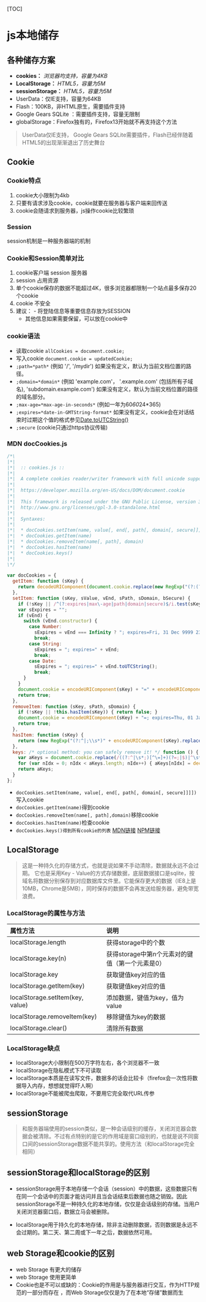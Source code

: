 [TOC]
# js本地储存

## 各种储存方案

- **cookies：** *浏览器均支持，容量为4KB*
- **LocalStorage：** *HTML5，容量为5M*
- **sessionStorage：** *HTML5，容量为5M*
- UserData：仅IE支持，容量为64KB
- Flash：100KB，非HTML原生，需要插件支持
- Google Gears SQLite ：需要插件支持，容量无限制
- globalStorage：Firefox独有的，Firefox13开始就不再支持这个方法

> UserData仅IE支持， Google Gears SQLite需要插件，Flash已经伴随着HTML5的出现渐渐退出了历史舞台

## Cookie

### Cookie特点

1. cookie大小限制为4kb
2. 只要有请求涉及cookie，cookie就要在服务器与客户端来回传送
3. cookie会随请求到服务器，js操作cookie比较繁琐

### Session

session机制是一种服务器端的机制

### Cookie和Session简单对比

1. cookie客户端 session 服务器
2. session 占用资源
3. 单个cookie保存的数据不能超过4K，很多浏览器都限制一个站点最多保存20个cookie
4. cookie 不安全
5. 建议： - 将登陆信息等重要信息存放为SESSION
   - 其他信息如果需要保留，可以放在cookie中

### cookie语法
- 读取cookie `allCookies = document.cookie;`
- 写入cookie `document.cookie = updatedCookie;`
- `;path=*path*` (例如 '/', '/mydir') 如果没有定义，默认为当前文档位置的路径。
- `;domain=*domain*` (例如 'example.com'， '.example.com' (包括所有子域名), 'subdomain.example.com') 如果没有定义，默认为当前文档位置的路径的域名部分。
- `;max-age=*max-age-in-seconds*` (例如一年为60*60*24*365)
- `;expires=*date-in-GMTString-format*` 如果没有定义，cookie会在对话结束时过期这个值的格式参见[Date.toUTCString()](https://developer.mozilla.org/en-US/docs/JavaScript/Reference/Global_Objects/Date/toUTCString) 
- `;secure` (cookie只通过https协议传输)

### MDN docCookies.js

```javascript
/*\
|*|
|*|  :: cookies.js ::
|*|
|*|  A complete cookies reader/writer framework with full unicode support.
|*|
|*|  https://developer.mozilla.org/en-US/docs/DOM/document.cookie
|*|
|*|  This framework is released under the GNU Public License, version 3 or later.
|*|  http://www.gnu.org/licenses/gpl-3.0-standalone.html
|*|
|*|  Syntaxes:
|*|
|*|  * docCookies.setItem(name, value[, end[, path[, domain[, secure]]]])
|*|  * docCookies.getItem(name)
|*|  * docCookies.removeItem(name[, path], domain)
|*|  * docCookies.hasItem(name)
|*|  * docCookies.keys()
|*|
\*/

var docCookies = {
  getItem: function (sKey) {
    return decodeURIComponent(document.cookie.replace(new RegExp("(?:(?:^|.*;)\\s*" + encodeURIComponent(sKey).replace(/[\-\.\+\*]/g, "\\$&") + "\\s*\\=\\s*([^;]*).*$)|^.*$"), "$1")) || null;
  },
  setItem: function (sKey, sValue, vEnd, sPath, sDomain, bSecure) {
    if (!sKey || /^(?:expires|max\-age|path|domain|secure)$/i.test(sKey)) { return false; }
    var sExpires = "";
    if (vEnd) {
      switch (vEnd.constructor) {
        case Number:
          sExpires = vEnd === Infinity ? "; expires=Fri, 31 Dec 9999 23:59:59 GMT" : "; max-age=" + vEnd;
          break;
        case String:
          sExpires = "; expires=" + vEnd;
          break;
        case Date:
          sExpires = "; expires=" + vEnd.toUTCString();
          break;
      }
    }
    document.cookie = encodeURIComponent(sKey) + "=" + encodeURIComponent(sValue) + sExpires + (sDomain ? "; domain=" + sDomain : "") + (sPath ? "; path=" + sPath : "") + (bSecure ? "; secure" : "");
    return true;
  },
  removeItem: function (sKey, sPath, sDomain) {
    if (!sKey || !this.hasItem(sKey)) { return false; }
    document.cookie = encodeURIComponent(sKey) + "=; expires=Thu, 01 Jan 1970 00:00:00 GMT" + ( sDomain ? "; domain=" + sDomain : "") + ( sPath ? "; path=" + sPath : "");
    return true;
  },
  hasItem: function (sKey) {
    return (new RegExp("(?:^|;\\s*)" + encodeURIComponent(sKey).replace(/[\-\.\+\*]/g, "\\$&") + "\\s*\\=")).test(document.cookie);
  },
  keys: /* optional method: you can safely remove it! */ function () {
    var aKeys = document.cookie.replace(/((?:^|\s*;)[^\=]+)(?=;|$)|^\s*|\s*(?:\=[^;]*)?(?:\1|$)/g, "").split(/\s*(?:\=[^;]*)?;\s*/);
    for (var nIdx = 0; nIdx < aKeys.length; nIdx++) { aKeys[nIdx] = decodeURIComponent(aKeys[nIdx]); }
    return aKeys;
  }
};
```
- `docCookies.setItem(name, value[, end[, path[, domain[, secure]]]])`写入cookie
- `docCookies.getItem(name)`得到cookie
- `docCookies.removeItem(name[, path],domain)`移除cookie
- `docCookies.hasItem(name)`检查cookie
- `docCookies.keys()得到所有cookie的列表`
  [MDN链接](https://developer.mozilla.org/zh-CN/docs/Web/API/Document/cookie) [NPM链接](https://www.npmjs.com/package/doc-cookies)


## LocalStorage
> 这是一种持久化的存储方式，也就是说如果不手动清除，数据就永远不会过期。
> 它也是采用Key - Value的方式存储数据，底层数据接口是sqlite，按域名将数据分别保存到对应数据库文件里。它能保存更大的数据（IE8上是10MB，Chrome是5MB），同时保存的数据不会再发送给服务器，避免带宽浪费。

### LocalStorage的属性与方法
| 属性方法                             | 说明                           |
| :------------------------------- | :--------------------------- |
| localStorage.length              | 获得storage中的个数                |
| localStorage.key(n)              | 获得storage中第n个元素对的键值（第一个元素是0） |
| localStorage.key                 | 获取键值key对应的值                  |
| localStorage.getItem(key)        | 获取键值key对应的值                  |
| localStorage.setItem(key, value) | 添加数据，键值为key，值为value          |
| localStorage.removeItem(key)     | 移除键值为key的数据                  |
| localStorage.clear()             | 清除所有数据                       |

### LocalStorage缺点

- localStorage大小限制在500万字符左右，各个浏览器不一致
- localStorage在隐私模式下不可读取
- localStorage本质是在读写文件，数据多的话会比较卡（firefox会一次性将数据导入内存，想想就觉得吓人啊）
- localStorage不能被爬虫爬取，不要用它完全取代URL传参

## sessionStorage
> 和服务器端使用的session类似，是一种会话级别的缓存，关闭浏览器会数据会被清除。不过有点特别的是它的作用域是窗口级别的，也就是说不同窗口间的sessionStorage数据不能共享的。使用方法（和localStorage完全相同）

## sessionStorage和localStorage的区别
- sessionStorage用于本地存储一个会话（session）中的数据，这些数据只有在同一个会话中的页面才能访问并且当会话结束后数据也随之销毁。因此sessionStorage不是一种持久化的本地存储，仅仅是会话级别的存储。当用户关闭浏览器窗口后，数据立马会被删除。

- localStorage用于持久化的本地存储，除非主动删除数据，否则数据是永远不会过期的。第二天、第二周或下一年之后，数据依然可用。

## web Storage和cookie的区别
- web Storage 有更大的储存
- web Storage 使用更简单
- Cookie也是不可以或缺的：Cookie的作用是与服务器进行交互，作为HTTP规范的一部分而存在 ，而Web Storage仅仅是为了在本地“存储”数据而生
